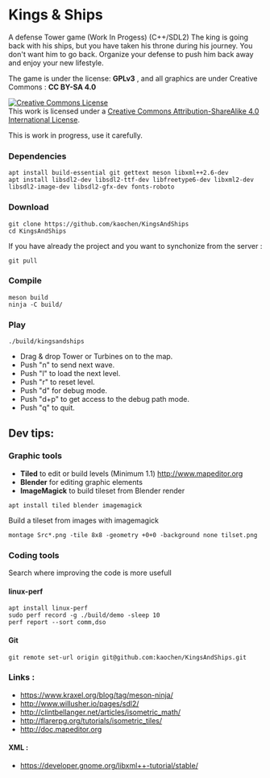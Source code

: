 # Kings & Ships
A defense Tower game (Work In Progess) (C++/SDL2)
The king is going back with his ships, but you have taken his throne during his journey. You don't want him to go back. Organize your defense to push him back away and enjoy your new lifestyle.


The game is under the license: **GPLv3** , and all graphics are under Creative Commons : **CC BY-SA 4.0**

<a rel="license" href="http://creativecommons.org/licenses/by-sa/4.0/"><img alt="Creative Commons License" style="border-width:0" src="https://i.creativecommons.org/l/by-sa/4.0/88x31.png" /></a><br />This work is licensed under a <a rel="license" href="http://creativecommons.org/licenses/by-sa/4.0/">Creative Commons Attribution-ShareAlike 4.0 International License</a>.

This is work in progress, use it carefully.


### Dependencies
```
apt install build-essential git gettext meson libxml++2.6-dev
apt install libsdl2-dev libsdl2-ttf-dev libfreetype6-dev libxml2-dev libsdl2-image-dev libsdl2-gfx-dev fonts-roboto

```

### Download
```
git clone https://github.com/kaochen/KingsAndShips
cd KingsAndShips
```
If you have already the project and you want to synchonize from the server :
```
git pull
```

### Compile
```
meson build
ninja -C build/
```

### Play
```
./build/kingsandships
```

 * Drag & drop Tower or Turbines on to the map.
 * Push "n" to send next wave.
 * Push "l" to load the next level.
 * Push "r" to reset level.
 * Push "d" for debug mode.
 * Push "d+p" to get access to the debug path mode.
 * Push "q" to quit.


## Dev tips:
### Graphic tools
  * **Tiled** to edit or build levels (Minimum 1.1) http://www.mapeditor.org
  * **Blender** for editing graphic elements
  * **ImageMagick** to build tileset from Blender render 

```
apt install tiled blender imagemagick
```

Build a tileset from images with imagemagick
```
montage Src*.png -tile 8x8 -geometry +0+0 -background none tilset.png
```
### Coding tools
Search where improving the code is more usefull
#### linux-perf
```
apt install linux-perf
sudo perf record -g ./build/demo -sleep 10
perf report --sort comm,dso
```

#### Git
```
git remote set-url origin git@github.com:kaochen/KingsAndShips.git
```

### Links :

 * https://www.kraxel.org/blog/tag/meson-ninja/
 * http://www.willusher.io/pages/sdl2/
 * http://clintbellanger.net/articles/isometric_math/
 * http://flarerpg.org/tutorials/isometric_tiles/
 * http://doc.mapeditor.org

#### XML : ####

 * https://developer.gnome.org/libxml++-tutorial/stable/
